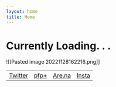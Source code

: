```yaml
---
layout: home
title: Home
---
```

# Currently Loading. . .

![[Pasted image 20221128162216.png]]


|                                           |                           |                                                     |                                              |
| ----------------------------------------- | ------------------------- | --------------------------------------------------- | -------------------------------------------- |
| [Twitter](https://twitter.com/xiaopilled) | [pfp+](https://pfp-pl.us) | [Are.na](https://www.are.na/image-consultant/index) | [Insta](https://www.instagram.com/dengpill/) |
